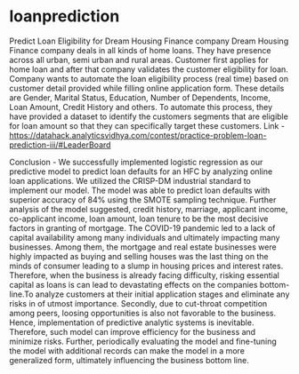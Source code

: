 # loanprediction
Predict Loan Eligibility for Dream Housing Finance company Dream Housing Finance company deals in all kinds of home loans. They have presence across all urban, semi urban and rural areas. Customer first applies for home loan and after that company validates the customer eligibility for loan.  Company wants to automate the loan eligibility process (real time) based on customer detail provided while filling online application form. These details are Gender, Marital Status, Education, Number of Dependents, Income, Loan Amount, Credit History and others. To automate this process, they have provided a dataset to identify the customers segments that are eligible for loan amount so that they can specifically target these customers. 
Link - https://datahack.analyticsvidhya.com/contest/practice-problem-loan-prediction-iii/#LeaderBoard


Conclusion - 
  We successfully implemented logistic regression as our predictive model to predict loan defaults for an HFC by analyzing online loan applications. We utilized the CRISP-DM industrial standard to implement our model. The model was able to predict loan defaults with superior accuracy of 84% using the SMOTE sampling technique. Further analysis of the model suggested, credit history, marriage, applicant income, co-applicant income, loan amount, loan tenure to be the most decisive factors in granting of mortgage.
  The COVID-19 pandemic led to a lack of capital availability among many individuals and ultimately impacting many businesses. Among them, the mortgage and real estate businesses were highly impacted as buying and selling houses was the last thing on the minds of consumer leading to a slump in housing prices and interest rates. Therefore, when the business is already facing difficulty, risking essential capital as loans is can lead to devastating effects on the companies bottom-line.To analyze customers at their initial application stages and eliminate any risks in of utmost importance. 
  Secondly, due to cut-throat competition among peers, loosing opportunities is also not favorable to the business. Hence, implementation of predictive analytic systems is inevitable. Therefore, such model can improve efficiency for the business and minimize risks. Further, periodically evaluating the model and fine-tuning the model with additional records can make the model in a more generalized form, ultimately influencing the business bottom line.
